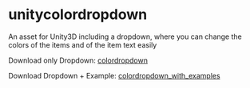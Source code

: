 # unitycolordropdown
An asset for Unity3D including a dropdown, where you can change the colors of the items and of the item text easily


Download only Dropdown: <a href="https://github.com/Yleisnero/unitycolordropdown/raw/master/colordropdown.unitypackage">colordropdown</a>

Download Dropdown + Example: <a href="https://github.com/Yleisnero/unitycolordropdown/raw/master/colordropdown_with_examples.unitypackage">colordropdown_with_examples</a>
